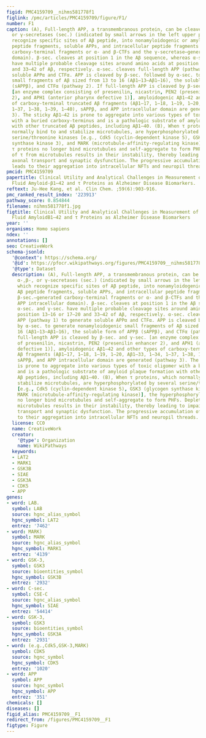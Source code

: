 ```yaml
---
figid: PMC4159709__nihms581778f1
figlink: /pmc/articles/PMC4159709/figure/F1/
number: F1
caption: (A), Full-length APP, a transmembranous protein, can be cleaved by α-,β-,
  or γ-secretases (sec.) (indicated by small arrows in the left upper panel), which
  recognize specific sites of Aβ peptide, into nonamyloidogenic or amyloidogenic Aβ
  peptide fragments, soluble APPs, and intracellular peptide fragments (α- and β-sec.–generated
  carboxy-terminal fragments or α- and β-CTFs and the γ-secretase–generated APP intracellular
  domain). β-sec. cleaves at position 1 in the Aβ sequence, whereas α-sec. and γ-sec.
  have multiple probable cleavage sites around amino acids at position 13–16 or 17–20
  and 33–42 of Aβ, respectively. α-sec. cleaves full-length APP (pathway 1) to generate
  soluble APPα and CTFα. APP is cleaved by β-sec. followed by α-sec. to generate nonamyloidogenic
  small fragments of Aβ sized from 13 to 16 (Aβ1–13–Aβ1–16), the soluble form of APPβ
  (sAPPβ), and CTFα (pathway 2). If full-length APP is cleaved by β-sec. and γ-sec.
  [an enzyme complex consisting of presenilin, nicastrin, PEN2 (presenilin enhancer
  2), and APH1 (anterior pharynx defective 1)], amyloidogenic Aβ1–42 and other types
  of carboxy-terminal truncated Aβ fragments (Aβ1–17, 1–18, 1–19, 1–20, Aβ1–33, 1–34,
  1–37, 1–38, 1–39, 1–40), sAPPβ, and APP intracellular domain are generated (pathway
  3). The sticky Aβ1–42 is prone to aggregate into various types of toxic oligomer
  with a buried carboxy-terminus and is a pathologic substrate of amyloid plaque formation
  with other truncated Aβ peptides, including Aβ1–40. (B), When τ proteins, which
  normally bind to and stabilize microtubules, are hyperphosphorylated by several
  serine/threonine kinases [e.g., Cdk5 (cyclin-dependent kinase 5), GSK3 (glycogen
  synthase kinase 3), and MARK (microtubule-affinity-regulating kinase)], the hyperphosphorylated
  τ proteins no longer bind microtubules and self-aggregate to form PHFs. Depletion
  of τ from microtubules results in their instability, thereby leading to impaired
  axonal transport and synaptic dysfunction. The progressive accumulation of PHFs
  leads to their aggregation into intracellular NFTs and neuropil threads.
pmcid: PMC4159709
papertitle: Clinical Utility and Analytical Challenges in Measurement of Cerebrospinal
  Fluid Amyloid-β1–42 and τ Proteins as Alzheimer Disease Biomarkers.
reftext: Ju-Hee Kang, et al. Clin Chem. ;59(6):903-916.
pmc_ranked_result_index: '223913'
pathway_score: 0.854844
filename: nihms581778f1.jpg
figtitle: Clinical Utility and Analytical Challenges in Measurement of Cerebrospinal
  Fluid AmyloidB1–42 and τ Proteins as Alzheimer Disease Biomarkers
year: ''
organisms: Homo sapiens
ndex: ''
annotations: []
seo: CreativeWork
schema-jsonld:
  '@context': https://schema.org/
  '@id': https://pfocr.wikipathways.org/figures/PMC4159709__nihms581778f1.html
  '@type': Dataset
  description: (A), Full-length APP, a transmembranous protein, can be cleaved by
    α-,β-, or γ-secretases (sec.) (indicated by small arrows in the left upper panel),
    which recognize specific sites of Aβ peptide, into nonamyloidogenic or amyloidogenic
    Aβ peptide fragments, soluble APPs, and intracellular peptide fragments (α- and
    β-sec.–generated carboxy-terminal fragments or α- and β-CTFs and the γ-secretase–generated
    APP intracellular domain). β-sec. cleaves at position 1 in the Aβ sequence, whereas
    α-sec. and γ-sec. have multiple probable cleavage sites around amino acids at
    position 13–16 or 17–20 and 33–42 of Aβ, respectively. α-sec. cleaves full-length
    APP (pathway 1) to generate soluble APPα and CTFα. APP is cleaved by β-sec. followed
    by α-sec. to generate nonamyloidogenic small fragments of Aβ sized from 13 to
    16 (Aβ1–13–Aβ1–16), the soluble form of APPβ (sAPPβ), and CTFα (pathway 2). If
    full-length APP is cleaved by β-sec. and γ-sec. [an enzyme complex consisting
    of presenilin, nicastrin, PEN2 (presenilin enhancer 2), and APH1 (anterior pharynx
    defective 1)], amyloidogenic Aβ1–42 and other types of carboxy-terminal truncated
    Aβ fragments (Aβ1–17, 1–18, 1–19, 1–20, Aβ1–33, 1–34, 1–37, 1–38, 1–39, 1–40),
    sAPPβ, and APP intracellular domain are generated (pathway 3). The sticky Aβ1–42
    is prone to aggregate into various types of toxic oligomer with a buried carboxy-terminus
    and is a pathologic substrate of amyloid plaque formation with other truncated
    Aβ peptides, including Aβ1–40. (B), When τ proteins, which normally bind to and
    stabilize microtubules, are hyperphosphorylated by several serine/threonine kinases
    [e.g., Cdk5 (cyclin-dependent kinase 5), GSK3 (glycogen synthase kinase 3), and
    MARK (microtubule-affinity-regulating kinase)], the hyperphosphorylated τ proteins
    no longer bind microtubules and self-aggregate to form PHFs. Depletion of τ from
    microtubules results in their instability, thereby leading to impaired axonal
    transport and synaptic dysfunction. The progressive accumulation of PHFs leads
    to their aggregation into intracellular NFTs and neuropil threads.
  license: CC0
  name: CreativeWork
  creator:
    '@type': Organization
    name: WikiPathways
  keywords:
  - LAT2
  - MARK1
  - GSK3B
  - SIAE
  - GSK3A
  - CDK5
  - APP
genes:
- word: LAB.
  symbol: LAB
  source: hgnc_alias_symbol
  hgnc_symbol: LAT2
  entrez: '7462'
- word: MARK)
  symbol: MARK
  source: hgnc_alias_symbol
  hgnc_symbol: MARK1
  entrez: '4139'
- word: GSK-3,
  symbol: GSK3
  source: bioentities_symbol
  hgnc_symbol: GSK3B
  entrez: '2932'
- word: C-sec.
  symbol: CSE-C
  source: hgnc_alias_symbol
  hgnc_symbol: SIAE
  entrez: '54414'
- word: GSK-3,
  symbol: GSK3
  source: bioentities_symbol
  hgnc_symbol: GSK3A
  entrez: '2931'
- word: (e.g.,Cdk5,GSK-3,MARK)
  symbol: CDK5
  source: hgnc_symbol
  hgnc_symbol: CDK5
  entrez: '1020'
- word: APP
  symbol: APP
  source: hgnc_symbol
  hgnc_symbol: APP
  entrez: '351'
chemicals: []
diseases: []
figid_alias: PMC4159709__F1
redirect_from: /figures/PMC4159709__F1
figtype: Figure
---
```


